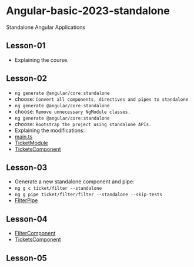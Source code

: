 # Angular-basic-2023-standalone
Standalone Angular Applications

## Lesson-01
- Explaining the course.

## Lesson-02
- `ng generate @angular/core:standalone`
- choose: `Convert all components, directives and pipes to standalone`
- `ng generate @angular/core:standalone`
- choose: `Remove unnecessary NgModule classes.`
- `ng generate @angular/core:standalone`
- choose: `Bootstrap the project using standalone APIs.`
- Explaining the modifications:
- [main.ts](src/main.ts)
- [TicketModule](src/app/ticket/ticket.module.ts)
- [TicketsComponent](src/app/ticket/tickets/tickets.component.ts)

## Lesson-03
- Generate a new standalone component and pipe:
- `ng g c ticket/filter --standalone`
- `ng g pipe ticket/filter/filter --standalone --skip-tests`
- [FilterPipe](src\app\ticket\filter\filter.pipe.ts)

## Lesson-04
- [FilterComponent](src\app\ticket\filter\filter.component.ts)
- [TicketsComponent](src/app/ticket/tickets/tickets.component.ts)

## Lesson-05
